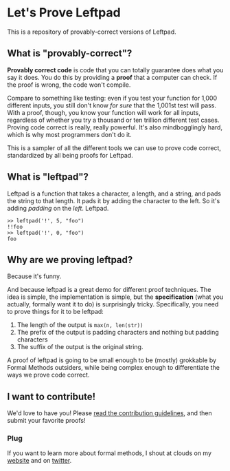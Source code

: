 # Let's Prove Leftpad

This is a repository of provably-correct versions of Leftpad.

## What is "provably-correct"?

**Provably correct code** is code that you can totally guarantee does what you say it does. You do this by providing a **proof** that a computer can check. If the proof is wrong, the code won't compile.

Compare to something like testing: even if you test your function for 1,000 different inputs, you still don't know _for sure_ that the 1,001st test will pass. With a proof, though, you know your function will work for all inputs, regardless of whether you try a thousand or ten trillion different test cases. Proving code correct is really, really powerful. It's also mindbogglingly hard, which is why most programmers don't do it.

This is a sampler of all the different tools we can use to prove code correct, standardized by all being proofs for Leftpad.

## What is "leftpad"?

Leftpad is a function that takes a character, a length, and a string, and pads the string to that length. It pads it by adding the character to the left. So it's adding *padding* on the *left*. Leftpad.

```
>> leftpad('!', 5, "foo")
!!foo
>> leftpad('!', 0, "foo")
foo
```

## Why are we proving leftpad?

Because it's funny.

And because leftpad is a great demo for different proof techniques. The idea is simple, the implementation is simple, but the **specification** (what you actually, formally want it to do) is surprisingly tricky. Specifically, you need to prove things for it to be leftpad:

1. The length of the output is `max(n, len(str))`
2. The prefix of the output is padding characters and nothing but padding characters
3. The suffix of the output is the original string.

A proof of leftpad is going to be small enough to be (mostly) grokkable by Formal Methods outsiders, while being complex enough to differentiate the ways we prove code correct.

## I want to contribute!

We'd love to have you! Please [read the contribution guidelines](https://github.com/hwayne/lets-prove-leftpad/blob/master/CONTRIBUTING.md), and then submit your favorite proofs!

### Plug

If you want to learn more about formal methods, I shout at clouds on my [website](https://hillelwayne.com) and on [twitter](https://twitter.com/Hillelogram).
